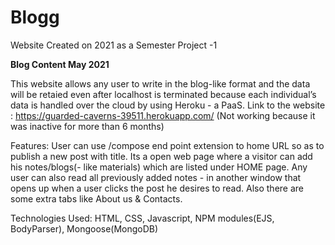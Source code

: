 # Blogg
Website Created on 2021 as a Semester Project -1

**Blog Content May 2021**

This website allows any user to write in the blog-like format and the data will be retaied even after localhost is terminated
because each individual’s data is handled over the cloud by using Heroku - a PaaS. Link to the website : https://guarded-caverns-39511.herokuapp.com/ (Not working because it was inactive for more than 6 months)

Features: User can use /compose end point extension to home URL so as to publish a new post with title. Its a open web page
where a visitor can add his notes/blogs(- like materials) which are listed under HOME page. Any user can also read all previously
added notes - in another window that opens up when a user clicks the post he desires to read. Also there are some extra tabs
like About us & Contacts. 

Technologies Used: HTML, CSS, Javascript, NPM modules(EJS, BodyParser), Mongoose(MongoDB)
